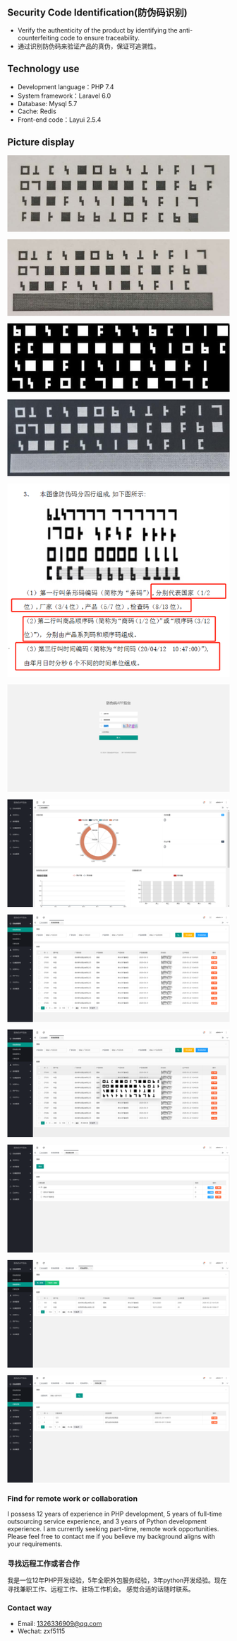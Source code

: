 ## Security Code Identification(防伪码识别)
- Verify the authenticity of the product by identifying the anti-counterfeiting code to ensure traceability.
- 通过识别防伪码来验证产品的真伪，保证可追溯性。


## Technology use
- Development language：PHP 7.4
- System framework：Laravel 6.0
- Database: Mysql 5.7
- Cache: Redis
- Front-end code：Layui 2.5.4


## Picture display
![原始图片](public/preview/1.jpg)

![包含遮盖层原始图片](public/preview/2.jpg)

![灰度化图片](public/preview/3.jpg)

![包含遮盖层灰度化图片](public/preview/4.jpg)

![防伪码图片计算规则](public/preview/5.png)

![登录页](public/preview/6.png)

![首页](public/preview/7.png)

![防伪码列表页](public/preview/8.png)

![防伪码信息页](public/preview/9.png)

![防伪码分类页](public/preview/10.png)

![防伪码导入页](public/preview/11.png)

![扫码记录页](public/preview/12.png)


### Find for remote work or collaboration
I possess 12 years of experience in PHP development, 5 years of full-time outsourcing service experience, and 3 years of Python development experience.  I am currently seeking part-time, remote work opportunities.  Please feel free to contact me if you believe my background aligns with your requirements.


### 寻找远程工作或者合作
我是一位12年PHP开发经验，5年全职外包服务经验，3年python开发经验。现在寻找兼职工作、远程工作、驻场工作机会。 感觉合适的话随时联系。


### Contact way
- Email: 1326336909@qq.com
- Wechat: zxf5115
